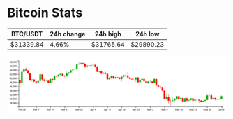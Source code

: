 # Bitcoin Stats

BTC/USDT|24h change|24h high|24h low|
|---|---|---|---|
|$31339.84|4.66%|$31765.64|$29890.23|

<img src="./chart.svg">
